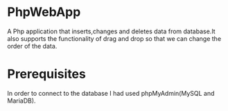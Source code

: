 # PhpWebApp

A Php application that inserts,changes and deletes data from database.It also supports the functionality of drag and drop so that we can change the order of the data.

# Prerequisites
In order to connect to the database I had used phpMyAdmin(MySQL and MariaDB).
